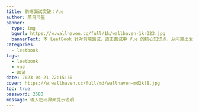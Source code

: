 ```yaml
---
title: 前端面试突破：Vue
author: 菜鸟书生
banner:
  type: img
  bgurl: https://w.wallhaven.cc/full/1k/wallhaven-1kr323.jpg
  bannerText: 本 LeetBook 针对前端面试，直击面试中 Vue 的核心知识点，从问题出发，带你高效备战求职季。
categories:
  - leetbook
tags:
  - leetbook
  - vue
  - 面试
date: 2023-04-21 22:15:50
cover: https://w.wallhaven.cc/full/md/wallhaven-md2kl8.jpg
toc: true
password: 2580
message: 输入密码界面提示说明
---
```

